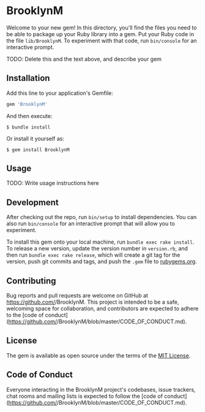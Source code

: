 # BrooklynM

Welcome to your new gem! In this directory, you'll find the files you need to be able to package up your Ruby library into a gem. Put your Ruby code in the file `lib/BrooklynM`. To experiment with that code, run `bin/console` for an interactive prompt.

TODO: Delete this and the text above, and describe your gem

## Installation

Add this line to your application's Gemfile:

```ruby
gem 'BrooklynM'
```

And then execute:

    $ bundle install

Or install it yourself as:

    $ gem install BrooklynM

## Usage

TODO: Write usage instructions here

## Development

After checking out the repo, run `bin/setup` to install dependencies. You can also run `bin/console` for an interactive prompt that will allow you to experiment.

To install this gem onto your local machine, run `bundle exec rake install`. To release a new version, update the version number in `version.rb`, and then run `bundle exec rake release`, which will create a git tag for the version, push git commits and tags, and push the `.gem` file to [rubygems.org](https://rubygems.org).

## Contributing

Bug reports and pull requests are welcome on GitHub at https://github.com/<github username>/BrooklynM. This project is intended to be a safe, welcoming space for collaboration, and contributors are expected to adhere to the [code of conduct](https://github.com/<github username>/BrooklynM/blob/master/CODE_OF_CONDUCT.md).


## License

The gem is available as open source under the terms of the [MIT License](https://opensource.org/licenses/MIT).

## Code of Conduct

Everyone interacting in the BrooklynM project's codebases, issue trackers, chat rooms and mailing lists is expected to follow the [code of conduct](https://github.com/<github username>/BrooklynM/blob/master/CODE_OF_CONDUCT.md).
